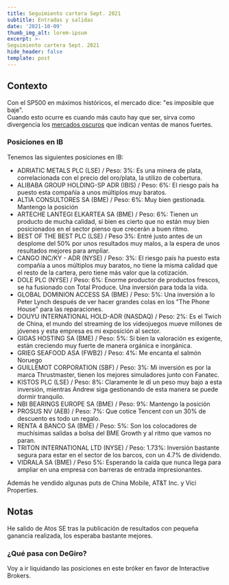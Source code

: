 ```yaml
---
title: Seguimiento cartera Sept. 2021
subtitle: Entradas y salidas
date: '2021-10-09'
thumb_img_alt: lorem-ipsum
excerpt: >-
Seguimiento cartera Sept. 2021
hide_header: false
template: post
---
```

## Contexto
Con el SP500 en máximos históricos, el mercado dice: "es imposible que baje".  
Cuando esto ocurre es cuando más cauto hay que ser, sirva como divergencia los [mercados oscuros](https://squeezemetrics.com/monitor/dix>) que indican ventas de manos fuertes.

### Posiciones en IB
Tenemos las siguientes posiciones en IB:  
* ADRIATIC METALS PLC (LSE) / Peso: 3%: Es una minera de plata, correlacionada con el precio del oro/plata, la utilizo de cobertura.
* ALIBABA GROUP HOLDING-SP ADR (IBIS) / Peso: 6%: El riesgo país ha puesto esta compañía a unos múltiplos muy baratos.
* ALTIA CONSULTORES SA	(BME) / Peso: 6%: Muy bien gestionada. Mantengo la posición	 
* ARTECHE LANTEGI ELKARTEA SA	(BME) / Peso: 6%: Tienen un producto de mucha calidad, si bien es cierto que no están muy bien posicionados en el sector pienso que crecerán a buen ritmo.
* BEST OF THE BEST PLC (LSE) / Peso 3%: Entré justo antes de un desplome del 50% por unos resultados muy malos, a la espera de unos resultados mejores para ampliar.
* CANGO INC/KY - ADR (NYSE) / Peso: 3%: El riesgo país ha puesto esta compañía a unos múltiplos muy baratos, no tiene la misma calidad que el resto de la cartera, pero tiene más valor que la cotización.  
* DOLE PLC (NYSE) / Peso: 6%: Enorme productor de productos frescos, se ha fusionado con Total Produce. Una inversión para toda la vida.
* GLOBAL DOMINION ACCESS SA	(BME) / Peso: 5%: Una inversión a lo Peter Lynch después de ver hacer grandes colas en los "The Phone House" para las reparaciones.	 
* DOUYU INTERNATIONAL HOLD-ADR	(NASDAQ) / Peso: 2%: Es el Twich de China, el mundo del streaming de los videojuegos mueve millones de jóvenes y esta empresa es mi exposición al sector.	 
* GIGAS HOSTING SA	(BME) / Peso: 5%: Si bien la valoración es exigente, están creciendo muy fuerte de manera orgánica e inorgánica. 	 
* GRIEG SEAFOOD ASA	(FWB2) / Peso: 4%: Me encanta el salmón Noruego	 
* GUILLEMOT CORPORATION (SBF) / Peso: 3%: Mi inversión es por la marca Thrustmaster, tienen los mejores simuladores junto con Fanatec. 
* KISTOS PLC (LSE) / Peso: 8%: Claramente le dí un peso muy bajo a esta inversión, mientras Andrew siga gestionando de esta manera se puede dormir tranquilo.
* NBI BEARINGS EUROPE SA (BME) / Peso: 9%: Mantengo la posición	 
* PROSUS NV	(AEB) / Peso: 7%: Que cotice Tencent con un 30% de descuento es todo un regalo.	 
* RENTA 4 BANCO SA (BME) / Peso: 5%: Son los colocadores de muchísimas salidas a bolsa del BME Growth y al ritmo que vamos no paran.	 
* TRITON INTERNATIONAL LTD	(NYSE) / Peso: 1.73%: Inversión bastante segura para estar en el sector de los barcos, con un 4.7% de dividendo.
* VIDRALA SA (BME) / Peso 5%: Esperando la caída que nunca llega para ampliar en una empresa con barreras de entrada impresionantes.

Además he vendido algunas puts de China Mobile, AT&T Inc. y Vici Properties.


## Notas
He salido de Atos SE tras la publicación de resultados con pequeña ganancia realizada, los esperaba bastante mejores.

### ¿Qué pasa con DeGiro?
Voy a ir liquidando las posiciones en este bróker en favor de Interactive Brokers.